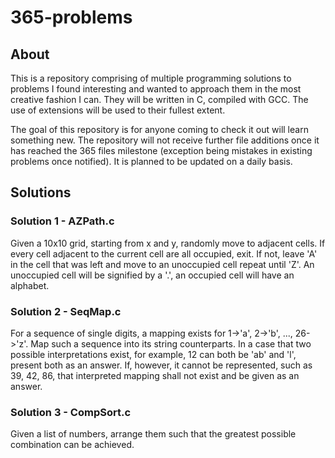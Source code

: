 # 365-problems
## About
This is a repository comprising of multiple programming solutions to problems I found interesting and wanted to approach them in the most creative fashion I can.
They will be written in C, compiled with GCC. The use of extensions will be used to their fullest extent. 

The goal of this repository is for anyone coming to check it out will learn something new.
The repository will not receive further file additions once it has reached the 365 files milestone (exception being mistakes in existing problems once notified).
It is planned to be updated on a daily basis.

## Solutions
### Solution 1 - AZPath.c
Given a 10x10 grid, starting from x and y, 
randomly move to adjacent cells. If every cell adjacent to the current cell 
are all occupied, exit. If not, leave 'A' in the cell that was left and move
to an unoccupied cell repeat until 'Z'. An unoccupied cell will be signified by
a '.', an occupied cell will have an alphabet. 

### Solution 2 - SeqMap.c
For a sequence of single digits, a mapping exists for 1->'a', 2->'b', ...,
26->'z'. Map such a sequence into its string counterparts. In a case that two
possible interpretations exist, for example, 12 can both be 'ab' and 'l',
present both as an answer. If, however, it cannot be represented, such as 39, 42,
86, that interpreted mapping shall not exist and be given as an answer.

### Solution 3 - CompSort.c
Given a list of numbers, arrange them such that the greatest possible combination can be achieved.
